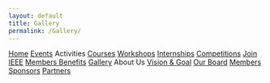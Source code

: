 ```yaml
---
layout: default
title: Gallery
permalink: /Gallery/
---
```




<link rel="stylesheet" href="{{site.baseurl}}/assets/css/styles.css">
<link rel="stylesheet" href="https://cdnjs.cloudflare.com/ajax/libs/font-awesome/4.7.0/css/font-awesome.min.css">

<nav>
		<uln id="mainMenu">
            <lin><a href="/Home/">Home</a></lin>
            <lin><a href="/Events/">Events</a></lin>
            <lin><a>Activities</a>
                <uln>
                    <lin><a href="/Activities/Courses/" style= "width: 130px;">Courses</a></lin>
                    <lin><a href="/Activities/Workshops/" style= "width: 130px;">Workshops</a></lin>
                    <lin><a href="/Activities/Internships/" style= "width: 130px;">Internships</a></lin>
                </uln>
            </lin>
            <lin><a href="/Competitions/">Competitions</a></lin>
            <lin><a href="https://www.ieee.org/membership/join/index.html?WT.mc_id=hc_join" target="_blank">Join IEEE</a></lin>
            <lin><a href="/MembersBenefits/">Members Benefits</a></lin>
            <lin><a class="active" href="/Gallery/">Gallery</a></lin>
            <lin><a>About Us</a>
                <uln>
                    <lin><a href="/about/Vision_Goal/" style= "width: 130px;">Vision & Goal</a></lin>
                    <lin><a href="/about/Board/" style= "width: 130px;">Our Board</a></lin>
                    <lin><a href="/about/Members/" style= "width: 130px;">Members</a></lin>
                    <lin><a href="/about/Sponsors/" style= "width: 130px;">Sponsors</a></lin>
                    <lin><a href="/about/Partners/" style= "width: 130px;">Partners</a></lin>
                </uln>
            </lin>
        <!-- <a href="javascript:void(0);" class="icon" onclick="myFunction()"> -->
    <!-- <i class="fa fa-bars"></i> -->
        </uln>
</nav>
<!-- <br><br><br> -->
<a id="rcorners_events" style="float: left; width:346px; height:347px; background: url({{site.baseurl}}/assets/Images/Gallery/G1.png);"></a>
<a id="rcorners_events" style="float: left; width:346px; height:347px; background: url({{site.baseurl}}/assets/Images/Gallery/G2.png);"></a>
<a id="rcorners_events" style="float: left; width:346px; height:347px; background: url({{site.baseurl}}/assets/Images/Gallery/G3.png);"></a>
<a id="rcorners_events" style="float: left; width:346px; height:347px; background: url({{site.baseurl}}/assets/Images/Gallery/G4.png);"></a>
<a id="rcorners_events" style="float: left; width:346px; height:347px; background: url({{site.baseurl}}/assets/Images/Gallery/G5.png);"></a>
<a id="rcorners_events" style="float: left; width:346px; height:347px; background: url({{site.baseurl}}/assets/Images/Gallery/G6.png);"></a>
<a id="rcorners_events" style="float: left; width:346px; height:347px; background: url({{site.baseurl}}/assets/Images/Gallery/G7.png);"></a>
<a id="rcorners_events" style="float: left; width:346px; height:347px; background: url({{site.baseurl}}/assets/Images/Gallery/G8.png);"></a>
<a id="rcorners_events" style="float: left; width:346px; height:347px; background: url({{site.baseurl}}/assets/Images/Gallery/G9.png);"></a>
<a id="rcorners_events" style="float: left; width:346px; height:347px; background: url({{site.baseurl}}/assets/Images/Gallery/G10.png);"></a>
<a id="rcorners_events" style="float: left; width:346px; height:347px; background: url({{site.baseurl}}/assets/Images/Gallery/G11.png);"></a>
<a id="rcorners_events" style="float: left; width:346px; height:347px; background: url({{site.baseurl}}/assets/Images/Gallery/G12.png);"></a>
<a id="rcorners_events" style="float: left; width:346px; height:347px; background: url({{site.baseurl}}/assets/Images/Gallery/G13.png);"></a>
<a id="rcorners_events" style="float: left; width:346px; height:347px; background: url({{site.baseurl}}/assets/Images/Gallery/G14.png);"></a>
<a id="rcorners_events" style="float: left; width:346px; height:347px; background: url({{site.baseurl}}/assets/Images/Gallery/G15.png);"></a>
<a id="rcorners_events" style="float: left; width:346px; height:347px; background: url({{site.baseurl}}/assets/Images/Gallery/G16.png);"></a>
<a id="rcorners_events" style="float: left; width:346px; height:347px; background: url({{site.baseurl}}/assets/Images/Gallery/G17.png);"></a>
<a id="rcorners_events" style="float: left; width:346px; height:347px; background: url({{site.baseurl}}/assets/Images/Gallery/G18.png);"></a>
<a id="rcorners_events" style="float: left; width:346px; height:347px; background: url({{site.baseurl}}/assets/Images/Gallery/G19.png);"></a>
<a id="rcorners_events" style="float: left; width:346px; height:347px; background: url({{site.baseurl}}/assets/Images/Gallery/G20.png);"></a>
<a id="rcorners_events" style="float: left; width:346px; height:347px; background: url({{site.baseurl}}/assets/Images/Gallery/G21.png);"></a>
<a id="rcorners_events" style="float: left; width:346px; height:347px; background: url({{site.baseurl}}/assets/Images/Gallery/G22.png);"></a>
<a id="rcorners_events" style="float: left; width:346px; height:347px; background: url({{site.baseurl}}/assets/Images/Gallery/G23.png);"></a>
<a id="rcorners_events" style="float: left; width:346px; height:347px; background: url({{site.baseurl}}/assets/Images/Gallery/G24.png);"></a>
<a id="rcorners_events" style="float: left; width:346px; height:347px; background: url({{site.baseurl}}/assets/Images/Gallery/G25.png);"></a>
<a id="rcorners_events" style="float: left; width:346px; height:347px; background: url({{site.baseurl}}/assets/Images/Gallery/G26.png);"></a>
<a id="rcorners_events" style="float: left; width:346px; height:347px; background: url({{site.baseurl}}/assets/Images/Gallery/G27.png);"></a>
<a id="rcorners_events" style="float: left; width:346px; height:347px; background: url({{site.baseurl}}/assets/Images/Gallery/G28.png);"></a>
<a id="rcorners_events" style="float: left; width:346px; height:347px; background: url({{site.baseurl}}/assets/Images/Gallery/G29.png);"></a>
<a id="rcorners_events" style="float: left; width:346px; height:347px; background: url({{site.baseurl}}/assets/Images/Gallery/G30.png);"></a>
<a id="rcorners_events" style="float: left; width:346px; height:347px; background: url({{site.baseurl}}/assets/Images/Gallery/G31.png);"></a>
<a id="rcorners_events" style="float: left; width:346px; height:347px; background: url({{site.baseurl}}/assets/Images/Gallery/G32.png);"></a>
<a id="rcorners_events" style="float: left; width:346px; height:347px; background: url({{site.baseurl}}/assets/Images/Gallery/G33.png);"></a>
<a id="rcorners_events" style="float: left; width:346px; height:347px; background: url({{site.baseurl}}/assets/Images/Gallery/G34.png);"></a>
<a id="rcorners_events" style="float: left; width:346px; height:347px; background: url({{site.baseurl}}/assets/Images/Gallery/G35.png);"></a>
<a id="rcorners_events" style="float: left; width:346px; height:347px; background: url({{site.baseurl}}/assets/Images/Gallery/G36.png);"></a>
<a id="rcorners_events" style="float: left; width:346px; height:347px; background: url({{site.baseurl}}/assets/Images/Gallery/G37.png);"></a>
<a id="rcorners_events" style="float: left; width:346px; height:347px; background: url({{site.baseurl}}/assets/Images/Gallery/G38.png);"></a>
<br><br><br><br><br><br><br><br><br><br><br><br><br><br><br><br><br><br><br><br>
<br><br><br><br><br><br><br><br><br><br><br><br><br><br><br><br><br><br><br><br>
<br><br><br><br><br><br><br><br><br><br><br><br><br><br><br><br><br><br><br><br>
<br><br><br><br><br><br><br><br><br><br><br><br><br><br><br><br><br><br><br><br>
<br><br><br><br><br><br><br><br><br><br><br><br><br><br><br><br><br><br><br><br>
<br><br><br><br><br><br><br><br><br><br><br><br><br><br><br><br><br><br><br><br>
<br><br><br><br><br><br><br><br><br><br><br><br><br><br><br><br><br><br><br><br>
<br><br><br><br><br><br><br><br><br><br><br><br><br><br><br><br><br><br><br><br>
<br><br><br><br><br><br><br><br><br><br><br><br><br><br><br><br><br><br><br><br>
<br><br><br><br><br><br><br><br><br><br><br><br><br><br><br><br><br><br><br><br>
<br><br><br><br><br><br><br><br><br><br><br><br><br><br><br><br><br><br><br><br>
<br><br><br><br><br><br><br><br><br><br><br><br><br><br><br><br><br><br><br><br>
<br><br><br><br><br><br><br><br><br><br><br><br><br><br><br><br><br><br><br><br>
<br><br><br><br><br><br><br><br><br><br><br><br><br><br><br><br><br><br><br><br>
<br><br><br><br><br><br><br><br><br><b<br><br><br><br><br><br><br><br><br><br><br><br><br><br><br><br><br><br><br><br>
<br><br><br><br><br><br><br><br><br><br><br><br><br><br><br><br><br><br><br><br>
<br><br><br><br><br><br><br><br><br><b

<br><br><br><br><br><br><br><br><br><br><br><br><br><br><br><br><br>

<!-- Footer -->
<footer class="footer-distributed">
    <div class="footer-left">
        <h3>IEEE<span>E-JUST SB</span></h3>
        <p class="footer-links">
            <a href="/index/">Home</a>
            <a href="/Activities/">Activities</a>
            <a href="/JoinIEEE/">Join IEEE</a>
            <a href="/Gallery/">Gallery</a>
            <a href="/about/">About Us</a>
        </p>
        <p class="footer-company-name">IEEE E-JUST SB &copy; 2019</p>
    </div>
    <div class="footer-center">
        <div>
            <i class="fa fa-map-marker"></i>
            <p><span>Hod Sakrah WA Abu Hamad, Borg Al Arab Al Gadida City</span> Alexandria, Egypt</p>
        </div>
        <div>
            <i class="fa fa-phone"></i>
            <p>+201201984321</p>
        </div>
        <div>
            <i class="fa fa-envelope"></i>
            <p><a href="mailto:ieee@ejust.edu.eg">ieee@ejust.edu.eg</a></p>
        </div>
    </div>
    <div class="footer-right">
        <p class="footer-company-about">
            <span>About US</span>
            IEEE E-JUST SB is a branch that aims to develop engineers academically, tecnically and personally to better our world.
        </p>
        <div class="footer-icons">
            <a href="https://www.facebook.com/IEEE.EJUST/" target="_blank"><i class="fa fa-facebook"></i></a>
            <a href="https://www.linkedin.com/company/ieee-e-just-sb/" target="_blank"><i class="fa fa-linkedin"></i></a>
            <a href="https://www.instagram.com/ieee_ejust/" target="_blank"><i class="fa fa-instagram"></i></a>
        </div>
    </div>
</footer>

<script>
       /* Toggle between adding and removing the "responsive" class to topnav when the user clicks on the icon */
    function myFunction() {
        var x = document.getElementById("myTopnav");
        if (x.className == "topnav") {
            x.className += "responsive";
        } else {
            x.className = "topnav";
        }
    }
<script>